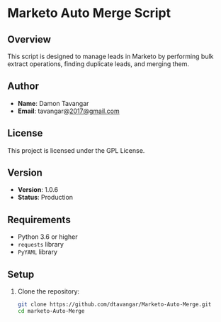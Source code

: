# Marketo Auto Merge Script

## Overview

This script is designed to manage leads in Marketo by performing bulk extract operations, finding duplicate leads, and merging them.

## Author

- **Name**: Damon Tavangar
- **Email**: tavangar@2017@gmail.com

## License

This project is licensed under the GPL License.

## Version

- **Version**: 1.0.6
- **Status**: Production

## Requirements

- Python 3.6 or higher
- `requests` library
- `PyYAML` library

## Setup

1. Clone the repository:
   ```bash
   git clone https://github.com/dtavangar/Marketo-Auto-Merge.git
   cd marketo-Auto-Merge
